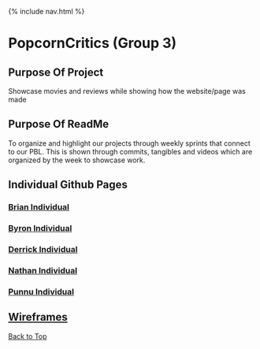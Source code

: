 {% include nav.html %}

# PopcornCritics (Group 3)

## Purpose Of Project

Showcase movies and reviews while showing how the website/page was made

## Purpose Of ReadMe
To organize and highlight our projects through weekly sprints that connect to our PBL. This is shown through commits, tangibles and videos which are organized by the week to showcase work.

## Individual Github Pages
### [Brian Individual](https://github.com/BrianZhang2016/Brian-Individual)
### [Byron Individual](https://github.com/byronlu06/tempname2)
### [Derrick Individual](https://github.com/Pitsco/derrick_individual)
### [Nathan Individual](https://github.com/ProRichyMan/NathanIndividual)
### [Punnu Individual](https://github.com/PunarvasuS/DataStructures)

## [Wireframes](https://github.com/PunarvasuS/PopcornCritics/wiki/Wireframes)

[Back to Top](#popcorncritics-group-3)
